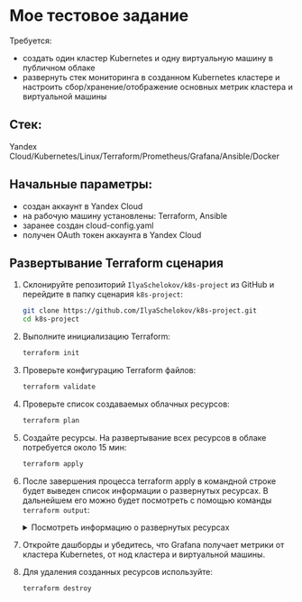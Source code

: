 # Мое тестовое задание
Требуется:
- создать один кластер Kubernetes и одну виртуальную машину в публичном облаке
- развернуть стек мониторинга в созданном Kubernetes кластере и настроить сбор/хранение/отображение основных метрик кластера и виртуальной машины

## Стек:
Yandex Cloud/Kubernetes/Linux/Terraform/Prometheus/Grafana/Ansible/Docker

## Начальные параметры:
- создан аккаунт в Yandex Cloud
- на рабочую машину установлены: Terraform, Ansible
- заранее создан cloud-config.yaml
- получен OAuth токен аккаунта в Yandex Cloud

## Развертывание Terraform сценария
1. Склонируйте репозиторий `IlyaSchelokov/k8s-project` из GitHub и перейдите в папку сценария `k8s-project`:
    ```bash
    git clone https://github.com/IlyaSchelokov/k8s-project.git
    cd k8s-project
    ```
2. Выполните инициализацию Terraform:
    ```bash
    terraform init
    ```
3. Проверьте конфигурацию Terraform файлов:
    ```bash
    terraform validate
    ```
4. Проверьте список создаваемых облачных ресурсов:
    ```bash
    terraform plan
    ```
5. Создайте ресурсы. На развертывание всех ресурсов в облаке потребуется около 15 мин:
    ```bash
    terraform apply
    ```
6. После завершения процесса terraform apply в командной строке будет выведен список информации о развернутых ресурсах. В дальнейшем его можно будет посмотреть с помощью команды `terraform output`:

    <details>
    <summary>Посмотреть информацию о развернутых ресурсах</summary>

    | Название | Описание |
    | ----------- | ----------- |
    | `internal_ip_k8s` | Внутренний IP-адрес кластера k8s
    | `public_ip_k8s` | Публичный IP-адрес кластера k8s
    | `internal_ip_VM` | Внутренний IP-адрес виртуальной машины
    | `public_ip_VM` | Публичный IP-адрес кластера виртуальной машины

    </details>

11. Откройте дашборды и убедитесь, что Grafana получает метрики от кластера Kubernetes, от нод кластера и виртуальной машины.
12. Для удаления созданных ресурсов используйте:
    ```bash
    terraform destroy
    ```
